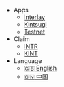 <!-- _navbar.md -->

* Apps
  * [Interlay](https://app.interlay.io/)
  * [Kintsugi](https://kintsugi.interlay.io)
  * [Testnet](https://testnet.interlay.io)
* Claim
  * [INTR](https://crowdloan.interlay.io)
  * [KINT](https://claim-kint.interlay.io/)
* Language
  * [:uk: English](/)
  * [:cn: 中国](https://info.interlay.io/interlay-wiki/)
